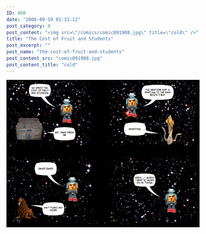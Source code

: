 ```yaml
---
ID: 480
date: "2008-09-19 01:31:12"
post_category: 0
post_content: "<img src=\"/comics/comic091908.jpg\" title=\"cold\" />"
title: "The Cost of Fruit and Students"
post_excerpt: ""
post_name: "the-cost-of-fruit-and-students"
post_content_src: "comic091908.jpg"
post_content_title: "cold"
---
```



[![cold](/comics-hi-res/comic091908.jpg)](/comics-hi-res/comic091908.jpg "cold")
